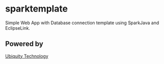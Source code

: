 # sparktemplate

Simple Web App with Database connection template using SparkJava and EclipseLink. 

## Powered by
[Ubiquity Technology](www.ubiquity.pt)
